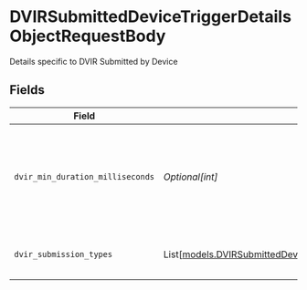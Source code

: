 # DVIRSubmittedDeviceTriggerDetailsObjectRequestBody

Details specific to DVIR Submitted by Device


## Fields

| Field                                                                                                                                                                    | Type                                                                                                                                                                     | Required                                                                                                                                                                 | Description                                                                                                                                                              | Example                                                                                                                                                                  |
| ------------------------------------------------------------------------------------------------------------------------------------------------------------------------ | ------------------------------------------------------------------------------------------------------------------------------------------------------------------------ | ------------------------------------------------------------------------------------------------------------------------------------------------------------------------ | ------------------------------------------------------------------------------------------------------------------------------------------------------------------------ | ------------------------------------------------------------------------------------------------------------------------------------------------------------------------ |
| `dvir_min_duration_milliseconds`                                                                                                                                         | *Optional[int]*                                                                                                                                                          | :heavy_minus_sign:                                                                                                                                                       | The trigger will only fire if the selected DVIR types are submitted within the duration.                                                                                 | 600000                                                                                                                                                                   |
| `dvir_submission_types`                                                                                                                                                  | List[[models.DVIRSubmittedDeviceTriggerDetailsObjectRequestBodyDVIRSubmissionTypes](../models/dvirsubmitteddevicetriggerdetailsobjectrequestbodydvirsubmissiontypes.md)] | :heavy_minus_sign:                                                                                                                                                       | Filter to these types of DVIR submissions.                                                                                                                               | [<br/>"SAFE_WITH_DEFECTS",<br/>"SAFE_WITH_DEFECTS"<br/>]                                                                                                                 |